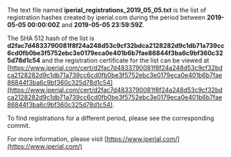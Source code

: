 The text file named **iperial_registrations_2019_05_05.txt** is the list of registration hashes created by iperial.com during the period between **2019-05-05 00:00:00Z** and **2019-05-05 23:59:59Z**.

The SHA 512 hash of the list is **d2fac7d4833790081f8f24a248d53c9cf32bdca2128282d9c1db71a739cc6cd0fb0be3f5752ebc3e0179eca0e401b6b7fae86844f3ba6c9bf360c325d78d1c54** and the registration certificate for the list can be viewed at [https://www.iperial.com/cert/d2fac7d4833790081f8f24a248d53c9cf32bdca2128282d9c1db71a739cc6cd0fb0be3f5752ebc3e0179eca0e401b6b7fae86844f3ba6c9bf360c325d78d1c54](https://www.iperial.com/cert/d2fac7d4833790081f8f24a248d53c9cf32bdca2128282d9c1db71a739cc6cd0fb0be3f5752ebc3e0179eca0e401b6b7fae86844f3ba6c9bf360c325d78d1c54).

To find registrations for a different period, please see the corresponding commit.

For more information, please visit [https://www.iperial.com/](https://www.iperial.com/)
